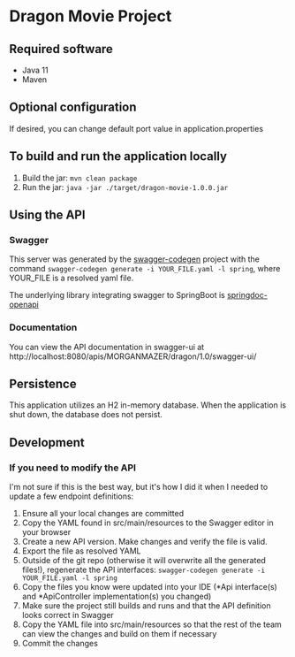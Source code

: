 # Dragon Movie Project

## Required software

- Java 11
- Maven

## Optional configuration

If desired, you can change default port value in application.properties

## To build and run the application locally

1. Build the jar: `mvn clean package`
1. Run the jar: `java -jar ./target/dragon-movie-1.0.0.jar`

## Using the API

### Swagger

This server was generated by the [swagger-codegen](https://github.com/swagger-api/swagger-codegen) project with the command
`swagger-codegen generate -i YOUR_FILE.yaml -l spring`, where YOUR_FILE is a resolved yaml file.

The underlying library integrating swagger to SpringBoot is [springdoc-openapi](https://github.com/springdoc/springdoc-openapi)

### Documentation

You can view the API documentation in swagger-ui at http://localhost:8080/apis/MORGANMAZER/dragon/1.0/swagger-ui/

## Persistence

This application utilizes an H2 in-memory database. When the application is shut down, the database does not persist.

## Development

### If you need to modify the API

I'm not sure if this is the best way, but it's how I did it when I needed to update a few endpoint definitions:

1. Ensure all your local changes are committed
1. Copy the YAML found in src/main/resources to the Swagger editor in your browser
1. Create a new API version. Make changes and verify the file is valid.
1. Export the file as resolved YAML
1. Outside of the git repo (otherwise it will overwrite all the generated files!), regenerate the API interfaces: `swagger-codegen generate -i YOUR_FILE.yaml -l spring`
1. Copy the files you know were updated into your IDE (*Api interface(s) and *ApiController implementation(s) you changed)
1. Make sure the project still builds and runs and that the API definition looks correct in Swagger
1. Copy the YAML file into src/main/resources so that the rest of the team can view the changes and build on them if necessary
1. Commit the changes

